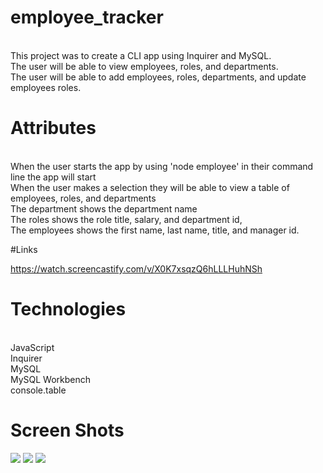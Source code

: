 # employee_tracker

<br> This project was to create a CLI app using Inquirer and MySQL.
<br> The user will be able to view employees, roles, and departments.
<br> The user will be able to add employees, roles, departments, and update employees roles.

# Attributes

<br> When the user starts the app by using 'node employee' in their command line the app will start
<br> When the user makes a selection they will be able to view a table of employees, roles, and departments
<br> The department shows the department name
<br> The roles shows the role title, salary, and department id,
<br> The employees shows the first name, last name, title, and manager id.

#Links

https://watch.screencastify.com/v/X0K7xsqzQ6hLLLHuhNSh

# Technologies

<br> JavaScript
<br> Inquirer
<br> MySQL
<br> MySQL Workbench
<br> console.table


# Screen Shots
![](img/sc1.png)
![](img/sc2.png)
![](img/sc3.png)
